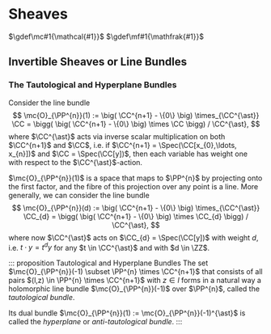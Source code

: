 # Sheaves

$\gdef\mc#1{\mathcal{#1}}$
$\gdef\mf#1{\mathfrak{#1}}$

## Invertible Sheaves or Line Bundles

### The Tautological and Hyperplane Bundles

Consider the line bundle
$$
    \mc{O}_{\PP^{n}}(1) := \big( \CC^{n+1} - \{0\} \big) \times_{\CC^{\ast}} \CC = \bigg( \big( \CC^{n+1} - \{0\} \big) \times \CC \bigg) / \CC^{\ast},
$$
where $\CC^{\ast}$ acts via inverse scalar multiplication on both $\CC^{n+1}$ and $\CC$, i.e. if $\CC^{n+1} = \Spec(\CC[x_{0},\ldots, x_{n}])$ and $\CC = \Spec(\CC[y])$, then each variable has weight one with respect to the $\CC^{\ast}$-action.

$\mc{O}_{\PP^{n}}(1)$ is a space that maps to $\PP^{n}$ by projecting onto the first factor, and the fibre of this projection over any point is a line. More generally, we can consider the line bundle
$$
    \mc{O}_{\PP^{n}}(d) := \big( \CC^{n+1} - \{0\} \big) \times_{\CC^{\ast}} \CC_{d} = \bigg( \big( \CC^{n+1} - \{0\} \big) \times \CC_{d} \bigg) / \CC^{\ast},
$$
where now $\CC^{\ast}$ acts on $\CC_{d} = \Spec(\CC[y])$ with weight $d$, i.e. $t \cdot y = t^{d}y$ for any $t \in \CC^{\ast}$ and with $d \in \ZZ$.

::: proposition Tautological and Hyperplane Bundles
The set $\mc{O}_{\PP^{n}}(-1) \subset \PP^{n} \times \CC^{n+1}$ that consists of all pairs $(l,z) \in \PP^{n} \times \CC^{n+1}$ with $z \in l$ forms in a natural way a holomorphic line bundle $\mc{O}_{\PP^{n}}(-1)$ over $\PP^{n}$, called the _tautological bundle_. 

Its dual bundle $\mc{O}_{\PP^{n}}(1) := \mc{O}_{\PP^{n}}(-1)^{\ast}$ is called the _hyperplane_ or _anti-tautological bundle_.
:::




















